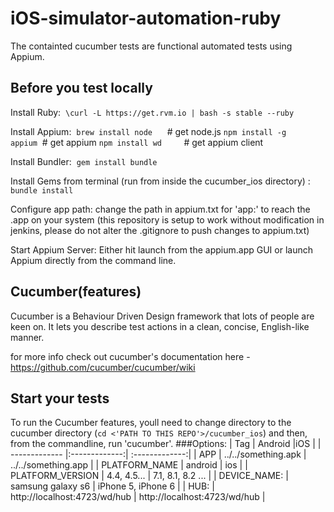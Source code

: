 # iOS-simulator-automation-ruby
The containted cucumber tests are functional automated tests using Appium.


## Before you test locally

Install Ruby:  `\curl -L https://get.rvm.io | bash -s stable --ruby`

Install Appium:  `brew install node`      # get node.js
 `npm install -g appium`  # get appium
 `npm install wd`         # get appium client     

Install Bundler:  `gem install bundle`

Install Gems from terminal (run from inside the cucumber_ios directory) : `bundle install`

Configure app path: change the path in appium.txt for 'app:' to reach the .app
on your system (this repository is setup to work without modification in
jenkins, please do not alter the .gitignore to push changes to appium.txt)

Start Appium Server: Either hit launch from the appium.app GUI or launch Appium
directly from the command line.   


## Cucumber(features)

Cucumber is a Behaviour Driven Design framework that lots of people are keen on.
It lets you describe test actions in a clean, concise, English-like manner.

for more info check out cucumber's documentation here - https://github.com/cucumber/cucumber/wiki

## Start your tests

To run the Cucumber features, youll need to change directory to the cucumber
directory (`cd <'PATH TO THIS REPO'>/cucumber_ios`) and then,
from the commandline, run 'cucumber'.
###Options:
| Tag        | Android           |iOS           |
| ------------- |:-------------:| :-------------:| 
| APP     | ../../something.apk   | ../../something.app |
| PLATFORM_NAME     | android  | ios |
| PLATFORM_VERSION      | 4.4, 4.5...      | 7.1, 8.1, 8.2 ... |
| DEVICE_NAME: | samsung galaxy s6   | iPhone 5, iPhone 6 |
| HUB: | http://localhost:4723/wd/hub | http://localhost:4723/wd/hub |
